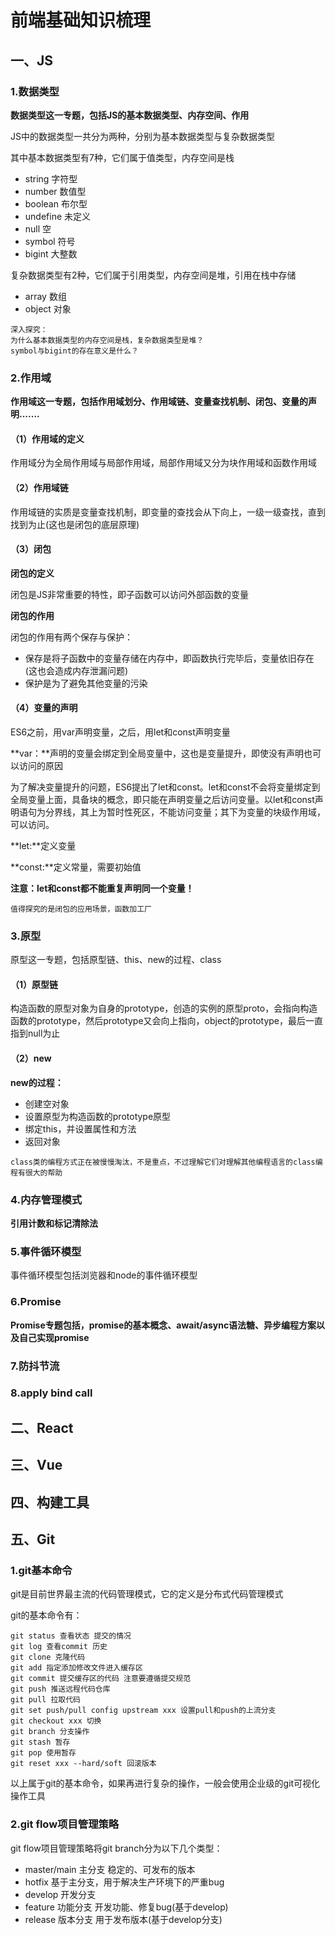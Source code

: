 # 前端基础知识梳理

## 一、JS

### 1.数据类型

**数据类型这一专题，包括JS的基本数据类型、内存空间、作用**

JS中的数据类型一共分为两种，分别为基本数据类型与复杂数据类型

其中基本数据类型有7种，它们属于值类型，内存空间是栈

- string 字符型
- number 数值型
- boolean 布尔型
- undefine 未定义
- null 空
- symbol 符号
- bigint 大整数

复杂数据类型有2种，它们属于引用类型，内存空间是堆，引用在栈中存储

- array 数组
- object 对象

```
深入探究：
为什么基本数据类型的内存空间是栈，复杂数据类型是堆？
symbol与bigint的存在意义是什么？
```

### 2.作用域

**作用域这一专题，包括作用域划分、作用域链、变量查找机制、闭包、变量的声明.......**

#### （1）作用域的定义

作用域分为全局作用域与局部作用域，局部作用域又分为块作用域和函数作用域

#### （2）作用域链

作用域链的实质是变量查找机制，即变量的查找会从下向上，一级一级查找，直到找到为止(这也是闭包的底层原理)

#### （3）闭包

**闭包的定义**

闭包是JS非常重要的特性，即子函数可以访问外部函数的变量

**闭包的作用**

闭包的作用有两个保存与保护：

- 保存是将子函数中的变量存储在内存中，即函数执行完毕后，变量依旧存在(这也会造成内存泄漏问题)
- 保护是为了避免其他变量的污染

#### （4）变量的声明

ES6之前，用var声明变量，之后，用let和const声明变量

**var：**声明的变量会绑定到全局变量中，这也是变量提升，即使没有声明也可以访问的原因

为了解决变量提升的问题，ES6提出了let和const。let和const不会将变量绑定到全局变量上面，具备块的概念，即只能在声明变量之后访问变量。以let和const声明语句为分界线，其上为暂时性死区，不能访问变量；其下为变量的块级作用域，可以访问。

**let:**定义变量

**const:**定义常量，需要初始值

**注意：let和const都不能重复声明同一个变量！**

```
值得探究的是闭包的应用场景，函数加工厂
```

### 3.原型

原型这一专题，包括原型链、this、new的过程、class

#### （1）原型链

构造函数的原型对象为自身的prototype，创造的实例的原型proto，会指向构造函数的prototype，然后prototype又会向上指向，object的prototype，最后一直指到null为止

#### （2）new

**new的过程：**

- 创建空对象
- 设置原型为构造函数的prototype原型
- 绑定this，并设置属性和方法
- 返回对象

```
class类的编程方式正在被慢慢淘汰，不是重点，不过理解它们对理解其他编程语言的class编程有很大的帮助
```

### 4.内存管理模式

**引用计数和标记清除法**





### 5.事件循环模型

事件循环模型包括浏览器和node的事件循环模型



### 6.Promise

**Promise专题包括，promise的基本概念、await/async语法糖、异步编程方案以及自己实现promise**



### 7.防抖节流



### 8.apply bind call



## 二、React



## 三、Vue





## 四、构建工具











## 五、Git

### 1.git基本命令

git是目前世界最主流的代码管理模式，它的定义是分布式代码管理模式

git的基本命令有：

```
git status 查看状态 提交的情况
git log 查看commit 历史
git clone 克隆代码
git add 指定添加修改文件进入缓存区
git commit 提交缓存区的代码 注意要遵循提交规范
git push 推送远程代码仓库
git pull 拉取代码
git set push/pull config upstream xxx 设置pull和push的上流分支
git checkout xxx 切换
git branch 分支操作
git stash 暂存
git pop 使用暂存
git reset xxx --hard/soft 回滚版本
```

以上属于git的基本命令，如果再进行复杂的操作，一般会使用企业级的git可视化操作工具

### 2.git flow项目管理策略

git flow项目管理策略将git branch分为以下几个类型：

- master/main 主分支 稳定的、可发布的版本
- hotfix 基于主分支，用于解决生产环境下的严重bug
- develop 开发分支
- feature 功能分支 开发功能、修复bug(基于develop)
- release 版本分支 用于发布版本(基于develop分支)





















